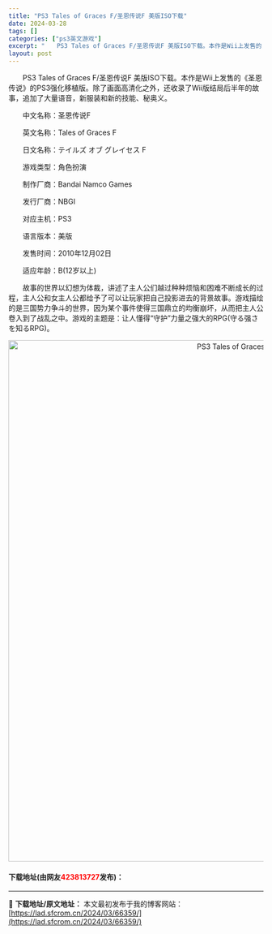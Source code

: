```yaml
---
title: "PS3 Tales of Graces F/圣恩传说F 美版ISO下载"
date: 2024-03-28
tags: []
categories: ["ps3英文游戏"]
excerpt: "　　PS3 Tales of Graces F/圣恩传说F 美版ISO下载。本作是Wii上发售的《圣恩传说》的PS3强化移植版。除了画面高清化之外，还收录了Wii版结局后半年的故事，追加了大量语音，新服装和新的技能、秘奥义。 　　中文名称：圣恩传说F 　　英文名称：Tales of Graces F&hellip;"
layout: post
---
```


 <p>　　PS3 Tales of Graces F/圣恩传说F 美版ISO下载。本作是Wii上发售的《圣恩传说》的PS3强化移植版。除了画面高清化之外，还收录了Wii版结局后半年的故事，追加了大量语音，新服装和新的技能、秘奥义。</p> <p>　　中文名称：圣恩传说F</p> <p>　　英文名称：Tales of Graces F</p> <p>　　日文名称：テイルズ オブ グレイセス F</p> <p>　　游戏类型：角色扮演</p> <p>　　制作厂商：Bandai Namco Games</p> <p>　　发行厂商：NBGI</p> <p>　　对应主机：PS3</p> <p>　　语言版本：美版</p> <p>　　发售时间：2010年12月02日</p> <p>　　适应年龄：B(12岁以上)</p> <p>　　故事的世界以幻想为体裁，讲述了主人公们越过种种烦恼和困难不断成长的过程，主人公和女主人公都给予了可以让玩家把自己投影进去的背景故事。游戏描绘的是三国势力争斗的世界，因为某个事件使得三国鼎立的均衡崩坏，从而把主人公卷入到了战乱之中。游戏的主题是：让人懂得&ldquo;守护&rdquo;力量之强大的RPG(守る强さを知るRPG)。</p> <p align="center"><img align="" border="0" src="https://lad.sfcrom.cn/wp-content/uploads/2024/03/20240328_66051dcd322d7.png" width="1028" alt="PS3 Tales of Graces F/圣恩传说F 美版ISO下载" /></p> <p><h4>下载地址(由网友<font color="red">423813727</font>发布)：</h4></p> 

---
📖 **下载地址/原文地址：** 本文最初发布于我的博客网站：[https://lad.sfcrom.cn/2024/03/66359/](https://lad.sfcrom.cn/2024/03/66359/)
